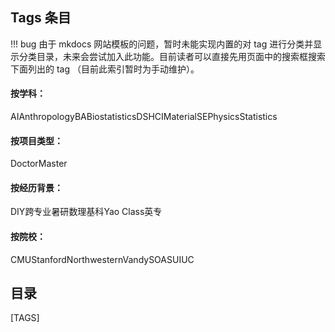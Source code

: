 

<!-- 由于目前真的太乱了，暂时用这种铸币的方式制作一个 tag 目录，以后慢慢研究怎么集成到模板里吧 -->
<!-- 也请添加了tag的作者有空的话维护一下这个目录 -->
## Tags 条目
!!! bug
    由于 mkdocs 网站模板的问题，暂时未能实现内置的对 tag 进行分类并显示分类目录，未来会尝试加入此功能。目前读者可以直接先用页面中的搜索框搜索下面列出的 tag （目前此索引暂时为手动维护）。

#### 按学科：
<span class="md-tag">AI</span><span class="md-tag">Anthropology</span><span class="md-tag">BA</span><span class="md-tag">Biostatistics</span><span class="md-tag">DS</span><span class="md-tag">HCI</span><span class="md-tag">MaterialSE</span><span class="md-tag">Physics</span><span class="md-tag">Statistics</span>

#### 按项目类型：
<span class="md-tag">Doctor</span><span class="md-tag">Master</span>

#### 按经历背景：
<span class="md-tag">DIY</span><span class="md-tag">跨专业</span><span class="md-tag">暑研</span><span class="md-tag">数理基科</span><span class="md-tag">Yao Class</span><span class="md-tag">英专</span>

#### 按院校：
<span class="md-tag">CMU</span><span class="md-tag">Stanford</span><span class="md-tag">Northwestern</span><span class="md-tag">Vandy</span><span class="md-tag">SOAS</span><span class="md-tag">UIUC</span>

## 目录

[TAGS]
